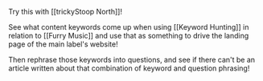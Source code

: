 Try this with [[trickyStoop North]]!

See what content keywords come up when using [[Keyword Hunting]] in relation to [[Furry Music]] and use that as something to drive the landing page of the main label's website!

Then rephrase those keywords into questions, and see if there can't be an article written about that combination of keyword and question phrasing!